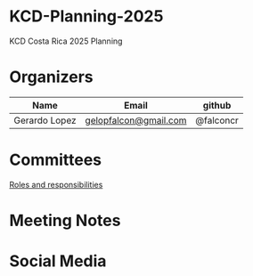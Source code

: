 # KCD-Planning-2025
KCD Costa Rica 2025 Planning

# Organizers

| Name          | Email    | github  |
| ------------- | ------------- |----------- |
| Gerardo Lopez | gelopfalcon@gmail.com  | @falconcr |

# Committees
 [Roles and responsibilities](https://github.com/cloudnativecostarica/committees)

# Meeting Notes

# Social Media
